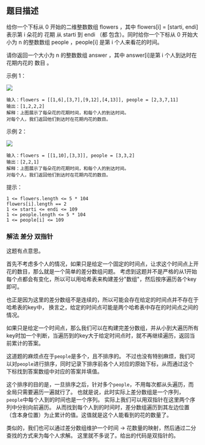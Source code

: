 ## 题目描述
给你一个下标从 0 开始的二维整数数组 flowers ，其中 flowers[i] = [starti, endi] 表示第 i 朵花的 花期 从 starti 到 endi （都 包含）。同时给你一个下标从 0 开始大小为 n 的整数数组 people ，people[i] 是第 i 个人来看花的时间。

请你返回一个大小为 n 的整数数组 answer ，其中 answer[i]是第 i 个人到达时在花期内花的 数目 。

示例 1：

![](https://assets.leetcode.com/uploads/2022/03/02/ex1new.jpg)
```
输入：flowers = [[1,6],[3,7],[9,12],[4,13]], people = [2,3,7,11]
输出：[1,2,2,2]
解释：上图展示了每朵花的花期时间，和每个人的到达时间。
对每个人，我们返回他们到达时在花期内花的数目。
```
示例 2：

![](https://assets.leetcode.com/uploads/2022/03/02/ex2new.jpg)
```
输入：flowers = [[1,10],[3,3]], people = [3,3,2]
输出：[2,2,1]
解释：上图展示了每朵花的花期时间，和每个人的到达时间。
对每个人，我们返回他们到达时在花期内花的数目。
```

提示：
```
1 <= flowers.length <= 5 * 104
flowers[i].length == 2
1 <= starti <= endi <= 109
1 <= people.length <= 5 * 104
1 <= people[i] <= 109
```

### 解法 差分 双指针
这题有点意思。

首先不考虑多个人的情况，如果只是给定一个固定的时间点，让求这个时间点上开花的数目，那么就是一个简单的差分数组问题。
考虑到这题并不是严格的从1开始每个点都会有变化，所以可以用哈希表来构建差分"数组"，然后按序遍历各个key即可。

也正是因为这里的差分数组不是连续的，所以可能会存在给定的时间点并不存在于哈希表的key中，
换言之，给定的时间点可能是两个哈希表中存在的时间点之间的情况。

如果只是给定一个时间点，那么我们可以在构建完差分数组，并从小到大遍历所有key时加一个判断，当遍历到的key大于给定时间点时，就不再继续遍历，返回当前累计的答案。

这道题的麻烦点在于`people`是多个，且不排序的。
不过也没有特别麻烦，我们可以对`people`进行排序，同时记录下排序前各个人对应的原始下标，从而通过这个下标找到答案数组中对应的答案并填值。

这个排序的目的是，一旦排序之后，针对多个`people`，不用每次都从头遍历，而全局只需要遍历一遍就行了。
也就是说，此时实际上差分数组是一个序列，`people`中每个人到的时间也是一个序列。
实际上我们可以用双指针在这里两个序列中分别向前遍历。
从而找到每个人到的时间时，差分数组遍历到其左边位置（含本身位置）为止累计的值。这值就是这个人能看到的花的数量了。

类似的，我们也可以通过差分数组维护一个时间 -> 花数量的映射，然后通过二分查找的方式来为每个人求解。
这里就不多说了。给出的代码是双指针的。